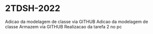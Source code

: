 # 2TDSH-2022
Adicao da modelagem de classe via GITHUB
Adicao da modelagem de classe Armazem via GITHUB
Realizacao da tarefa 2 no pc
